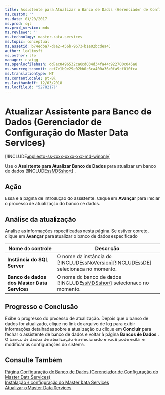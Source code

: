 ```yaml
---
title: Assistente para Atualizar o Banco de Dados (Gerenciador de Configuração do Master Data Services) | Microsoft Docs
ms.custom: ''
ms.date: 03/20/2017
ms.prod: sql
ms.prod_service: mds
ms.reviewer: ''
ms.technology: master-data-services
ms.topic: conceptual
ms.assetid: b74edba7-d0a2-456b-9673-b1e02bcdea43
author: leolimsft
ms.author: lle
manager: craigg
ms.openlocfilehash: dd7ac0496532ca0cd034d34fa44d922700c045a8
ms.sourcegitcommit: ceb7e1b9e29e02bb0c6ca400a36e0fa9cf010fca
ms.translationtype: HT
ms.contentlocale: pt-BR
ms.lasthandoff: 12/03/2018
ms.locfileid: "52782178"
---
```

# <a name="upgrade-database-wizard-master-data-services-configuration-manager"></a>Atualizar Assistente para Banco de Dados (Gerenciador de Configuração do Master Data Services)

[!INCLUDE[appliesto-ss-xxxx-xxxx-xxx-md-winonly](../includes/appliesto-ss-xxxx-xxxx-xxx-md-winonly.md)]

  Use o **Assistente para Atualizar Banco de Dados** para atualizar um banco de dados [!INCLUDE[ssMDSshort](../includes/ssmdsshort-md.md)] .  
  
## <a name="action"></a>Ação  
 Essa é a página de introdução do assistente. Clique em **Avançar** para iniciar o processo de atualização do banco de dados.  
  
## <a name="upgrade-review"></a>Análise da atualização  
 Analise as informações especificadas nesta página. Se estiver correto, clique em **Avançar** para atualizar o banco de dados especificado.  
  
|Nome do controle|Descrição|  
|------------------|-----------------|  
|**Instância do SQL Server**|O nome da instância do [!INCLUDE[ssNoVersion](../includes/ssnoversion-md.md)][!INCLUDE[ssDE](../includes/ssde-md.md)] selecionada no momento.|  
|**Banco de dados dos Master Data Services**|O nome do banco de dados [!INCLUDE[ssMDSshort](../includes/ssmdsshort-md.md)] selecionado no momento.|  
  
## <a name="progress-and-finish"></a>Progresso e Conclusão  
 Exibe o progresso do processo de atualização. Depois que o banco de dados for atualizado, clique no link do arquivo de log para exibir informações detalhadas sobre a atualização ou clique em **Concluir** para fechar o assistente de banco de dados e voltar à página **Bancos de Dados** . O banco de dados de atualização é selecionado e você pode exibir e modificar as configurações do sistema.  
  
## <a name="see-also"></a>Consulte Também  
 [Página Configuração do Banco de Dados &#40;Gerenciador de Configuração do Master Data Services&#41;](../master-data-services/database-configuration-page-master-data-services-configuration-manager.md)   
[Instalação e configuração do Master Data Services](../master-data-services/master-data-services-installation-and-configuration.md)  
 [Atualizar o Master Data Services](../database-engine/install-windows/upgrade-master-data-services.md)  
  
  
